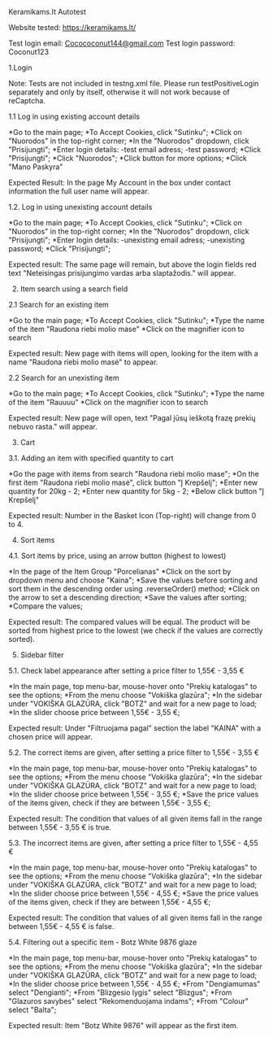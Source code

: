 Keramikams.lt Autotest

Website tested: https://keramikams.lt/

Test login email: Cocococonut144@gmail.com
Test login password: Coconut123

1.Login

Note: Tests are not included in testng.xml file. Please run testPositiveLogin separately and only by itself, otherwise it will not work because of reCaptcha.

1.1 Log in using existing account details

*Go to the main page;
*To Accept Cookies, click "Sutinku";
*Click on "Nuorodos" in the top-right corner;
*In the "Nuorodos" dropdown, click  "Prisijungti";
*Enter login details:
-test email adress;
-test password;
*Click "Prisijungti";
*Click "Nuorodos";
*Click button for more options;
*Click "Mano Paskyra"

Expected Result: In the page My Account in the box under contact information the full user name will appear.

1.2. Log in using unexisting account details

*Go to the main page;
*To Accept Cookies, click "Sutinku";
*Click on "Nuorodos" in the top-right corner;
*In the "Nuorodos" dropdown, click  "Prisijungti";
*Enter login details:
-unexisting email adress;
-unexisting password;
*Click "Prisijungti";

Expected result: The same page will remain, but above the login fields red text
"Neteisingas prisijungimo vardas arba slaptažodis." will appear.

2. Item search using a search field

2.1 Search for an existing item

*Go to the main page;
*To Accept Cookies, click "Sutinku";
*Type the name of the item "Raudona riebi molio mase"
*Click on the magnifier icon to search

Expected result: New page with items will open, looking for the item with a name "Raudona riebi molio masė" to appear.

2.2 Search for an unexisting item

*Go to the main page;
*To Accept Cookies, click "Sutinku";
*Type the name of the item "Rauuuu"
*Click on the magnifier icon to search

Expected result: New page will open, text "Pagal jūsų ieškotą frazę prekių nebuvo rasta." will appear.

3. Cart

3.1. Adding an item with specified quantity to cart

*Go the page with items from search "Raudona riebi molio mase";
*On the first item "Raudona riebi molio masė", click button "Į Krepšelį";
*Enter new quantity for 20kg - 2;
*Enter new quantity for 5kg - 2;
*Below click button "Į Krepšelį"

Expected result: Number in the Basket Icon (Top-right) will change from 0 to 4.

4. Sort items

4.1.  Sort items by price, using an arrow button (highest to lowest)

*In the page of the Item Group "Porcelianas"
*Click on the sort by dropdown menu and choose "Kaina";
*Save the values before sorting and sort them in the descending order using .reverseOrder() method;
*Click on the arrow to set a descending direction;
*Save the values after sorting;
*Compare the values;

Expected result: The compared values will be equal. The product will be sorted from highest price to the lowest (we check if the values are correctly sorted).

5. Sidebar filter

5.1. Check label appearance after setting a price filter to 1,55€ - 3,55 €

*In the main page, top menu-bar, mouse-hover onto "Prekių katalogas" to see the options;
*From the menu choose "Vokiška glazūra";
*In the sidebar under "VOKIŠKA GLAZŪRA, click "BOTZ" and wait for a new page to load;
*In the slider choose price between 1,55€ - 3,55 €;

Expected result: Under "Filtruojama pagal" section the label "KAINA" with a chosen price will appear.

5.2. The correct items are given, after setting a price filter to 1,55€ - 3,55 €

*In the main page, top menu-bar, mouse-hover onto "Prekių katalogas" to see the options;
*From the menu choose "Vokiška glazūra";
*In the sidebar under "VOKIŠKA GLAZŪRA, click "BOTZ" and wait for a new page to load;
*In the slider choose price between 1,55€ - 3,55 €;
*Save the price values of the items given, check if they are between 1,55€ - 3,55 €;

Expected result: The condition that values of all given items fall in the range between 1,55€ - 3,55 € is true. 

5.3. The incorrect items are given, after setting a price filter to 1,55€ - 4,55 €

*In the main page, top menu-bar, mouse-hover onto "Prekių katalogas" to see the options;
*From the menu choose "Vokiška glazūra";
*In the sidebar under "VOKIŠKA GLAZŪRA, click "BOTZ" and wait for a new page to load;
*In the slider choose price between 1,55€ - 4,55 €;
*Save the price values of the items given, check if they are between 1,55€ - 4,55 €;

Expected result: The condition that values of all given items fall in the range between 1,55€ - 4,55 € is false. 

5.4. Filtering out a specific item - Botz White 9876 glaze

*In the main page, top menu-bar, mouse-hover onto "Prekių katalogas" to see the options;
*From the menu choose "Vokiška glazūra";
*In the sidebar under "VOKIŠKA GLAZŪRA, click "BOTZ" and wait for a new page to load;
*In the slider choose price between 1,55€ - 4,55 €;
*From "Dengiamumas" select "Dengianti";
*From "Blizgesio lygis" select "Blizgus";
*From "Glazuros savybes" select "Rekomenduojama indams";
*From "Colour" select "Balta";

Expected result: Item "Botz White 9876" will appear as the first item. 

